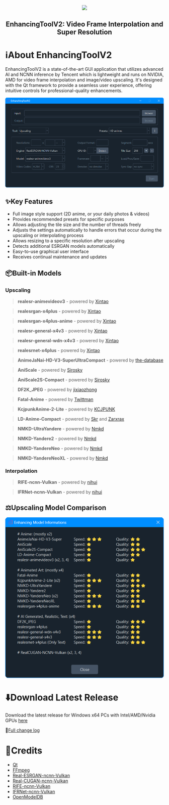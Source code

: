 <p align="center">
<img src="EnhancingToolV2.ico">
</p>

<h2 align="center"> EnhancingToolV2: Video Frame Interpolation and Super Resolution </h2>

# ℹ️About EnhancingToolV2
EnhancingToolV2 is a state-of-the-art GUI application that utilizes advanced AI and NCNN inference by Tencent which is lightweight and runs on NVIDIA, AMD for video frame interpolation and image/video upscaling. It's designed with the Qt framework to provide a seamless user experience, offering intuitive controls for professional-quality enhancements.
<p align="center">
<img src="screenshots/GUI.png">
</p>

## ✨Key Features
- Full image style support (2D anime, or your daily photos & videos)
- Provides recommended presets for specific purposes
- Allows adjusting the tile size and the number of threads freely
- Adjusts the settings automatically to handle errors that occur during the upscaling or interpolating process
- Allows resizing to a specific resolution after upscaling
- Detects additional ESRGAN models automatically
- Easy-to-use graphical user interface
- Receives continual maintenance and updates

## 📦Built-in Models

### Upscaling
>**realesr-animevideov3** - powered by [Xintao](https://github.com/xinntao)

>**realesrgan-x4plus** - powered by [Xintao](https://github.com/xinntao)

>**realesrgan-x4plus-anime** - powered by [Xintao](https://github.com/xinntao)

>**realesr-general-x4v3** - powered by [Xintao](https://github.com/xinntao)

>**realesr-general-wdn-x4v3** - powered by [Xintao](https://github.com/xinntao)

>**realesrnet-x4plus** - powered by [Xintao](https://github.com/xinntao)

>**AnimeJaNai-HD-V3-SuperUltraCompact** - powered by [the-database](https://github.com/the-database)

>**AniScale** - powered by [Sirosky](https://github.com/Sirosky)

>**AniScale2S-Compact** - powered by [Sirosky](https://github.com/Sirosky)

>**DF2K_JPEG** - powered by [jixiaozhong](https://openmodeldb.info/users/jixiaozhong)

>**Fatal-Anime** - powered by [Twittman](https://openmodeldb.info/users/twittman)

>**KcjpunkAnime-2-Lite** - powered by [KCJPUNK](https://openmodeldb.info/users/kcjpunk)

>**LD-Anime-Compact** - powered by [Skr](https://openmodeldb.info/users/skr) and [Zarxrax](https://openmodeldb.info/users/zarxrax)

>**NMKD-UltraYandere** - powered by [Nmkd](https://openmodeldb.info/users/nmkd)

>**NMKD-Yandere2** - powered by [Nmkd](https://openmodeldb.info/users/nmkd)

>**NMKD-YandereNeo** - powered by [Nmkd](https://openmodeldb.info/users/nmkd)

>**NMKD-YandereNeoXL** - powered by [Nmkd](https://openmodeldb.info/users/nmkd)

### Interpolation
>**RIFE-ncnn-Vulkan** - powered by [nihui](https://github.com/nihui)

>**IFRNet-ncnn-Vulkan** - powered by [nihui](https://github.com/nihui)

## ⚖️Upscaling Model Comparison
<p align="center">
<img src="screenshots/Model_Info.png">
</p>

# ⬇️Download Latest Release
Download the latest release for Windows x64 PCs with Intel/AMD/Nvidia GPUs [here](https://github.com/leducthanhig/enhancing-tool-v2/releases/download/v2.4/EnhancingToolV2.Setup.msi)

📃[Full change log](https://github.com/leducthanhig/enhancing-tool-v2/blob/main/Change%20Log.txt)

# 💝Credits
- [Qt](https://www.qt.io)
- [FFmpeg](https://ffmpeg.org)
- [Real-ESRGAN-ncnn-Vulkan](https://github.com/xinntao/Real-ESRGAN-ncnn-vulkan)
- [Real-CUGAN-ncnn-Vulkan](https://github.com/nihui/realcugan-ncnn-vulkan)
- [RIFE-ncnn-Vulkan](https://github.com/nihui/rife-ncnn-vulkan)
- [IFRNet-ncnn-Vulkan](https://github.com/nihui/ifrnet-ncnn-vulkan)
- [OpenModelDB](https://openmodeldb.info)
